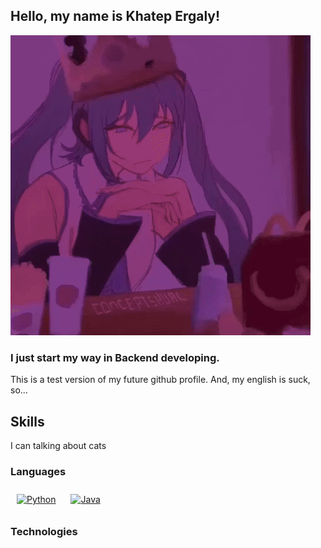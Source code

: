 ## Hello, my name is Khatep Ergaly!


![miku](/assets/miku_burger_gif.gif  "view")
 
### I just start my way in Backend developing.
This is a test version of my future github profile.
And, my english is suck, so...

## Skills
I can talking about cats

### <div align="left">Languages  

<a href="https://www.python.org/" target="_blank"><img style="margin: 10px" src="https://profilinator.rishav.dev/skills-assets/python-original.svg" alt="Python" height="50" /></a> <a href="https://www.java.com/" target="_blank"><img style="margin: 10px" src="https://profilinator.rishav.dev/skills-assets/java-original-wordmark.svg" alt="Java" height="50" /></a>  
</div>

###  Technologies
